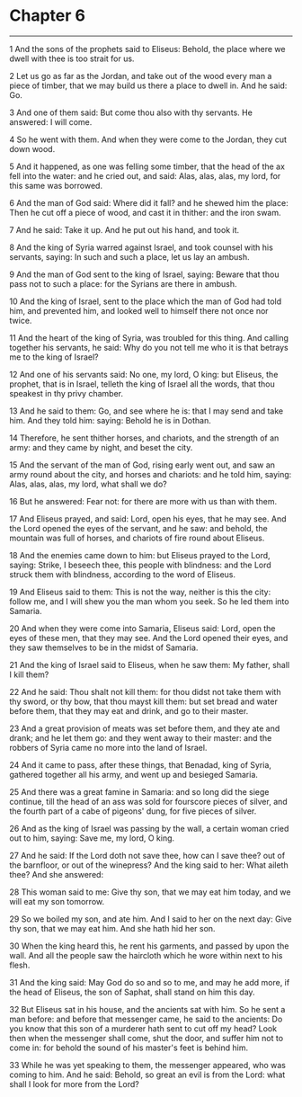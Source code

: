 # Chapter 6

***

1 And the sons of the prophets said to Eliseus: Behold, the place where we dwell with thee is too strait for us.

2 Let us go as far as the Jordan, and take out of the wood every man a piece of timber, that we may build us there a place to dwell in. And he said: Go.

3 And one of them said: But come thou also with thy servants. He answered: I will come.

4 So he went with them. And when they were come to the Jordan, they cut down wood.

5 And it happened, as one was felling some timber, that the head of the ax fell into the water: and he cried out, and said: Alas, alas, alas, my lord, for this same was borrowed.

6 And the man of God said: Where did it fall? and he shewed him the place: Then he cut off a piece of wood, and cast it in thither: and the iron swam.

7 And he said: Take it up. And he put out his hand, and took it.

8 And the king of Syria warred against Israel, and took counsel with his servants, saying: In such and such a place, let us lay an ambush.

9 And the man of God sent to the king of Israel, saying: Beware that thou pass not to such a place: for the Syrians are there in ambush.

10 And the king of Israel, sent to the place which the man of God had told him, and prevented him, and looked well to himself there not once nor twice.

11 And the heart of the king of Syria, was troubled for this thing. And calling together his servants, he said: Why do you not tell me who it is that betrays me to the king of Israel?

12 And one of his servants said: No one, my lord, O king: but Eliseus, the prophet, that is in Israel, telleth the king of Israel all the words, that thou speakest in thy privy chamber.

13 And he said to them: Go, and see where he is: that I may send and take him. And they told him: saying: Behold he is in Dothan.

14 Therefore, he sent thither horses, and chariots, and the strength of an army: and they came by night, and beset the city.

15 And the servant of the man of God, rising early went out, and saw an army round about the city, and horses and chariots: and he told him, saying: Alas, alas, alas, my lord, what shall we do?

16 But he answered: Fear not: for there are more with us than with them.

17 And Eliseus prayed, and said: Lord, open his eyes, that he may see. And the Lord opened the eyes of the servant, and he saw: and behold, the mountain was full of horses, and chariots of fire round about Eliseus.

18 And the enemies came down to him: but Eliseus prayed to the Lord, saying: Strike, I beseech thee, this people with blindness: and the Lord struck them with blindness, according to the word of Eliseus.

19 And Eliseus said to them: This is not the way, neither is this the city: follow me, and I will shew you the man whom you seek. So he led them into Samaria.

20 And when they were come into Samaria, Eliseus said: Lord, open the eyes of these men, that they may see. And the Lord opened their eyes, and they saw themselves to be in the midst of Samaria.

21 And the king of Israel said to Eliseus, when he saw them: My father, shall I kill them?

22 And he said: Thou shalt not kill them: for thou didst not take them with thy sword, or thy bow, that thou mayst kill them: but set bread and water before them, that they may eat and drink, and go to their master.

23 And a great provision of meats was set before them, and they ate and drank; and he let them go: and they went away to their master: and the robbers of Syria came no more into the land of Israel.

24 And it came to pass, after these things, that Benadad, king of Syria, gathered together all his army, and went up and besieged Samaria.

25 And there was a great famine in Samaria: and so long did the siege continue, till the head of an ass was sold for fourscore pieces of silver, and the fourth part of a cabe of pigeons' dung, for five pieces of silver.

26 And as the king of Israel was passing by the wall, a certain woman cried out to him, saying: Save me, my lord, O king.

27 And he said: If the Lord doth not save thee, how can I save thee? out of the barnfloor, or out of the winepress? And the king said to her: What aileth thee? And she answered:

28 This woman said to me: Give thy son, that we may eat him today, and we will eat my son tomorrow.

29 So we boiled my son, and ate him. And I said to her on the next day: Give thy son, that we may eat him. And she hath hid her son.

30 When the king heard this, he rent his garments, and passed by upon the wall. And all the people saw the haircloth which he wore within next to his flesh.

31 And the king said: May God do so and so to me, and may he add more, if the head of Eliseus, the son of Saphat, shall stand on him this day.

32 But Eliseus sat in his house, and the ancients sat with him. So he sent a man before: and before that messenger came, he said to the ancients: Do you know that this son of a murderer hath sent to cut off my head? Look then when the messenger shall come, shut the door, and suffer him not to come in: for behold the sound of his master's feet is behind him.

33 While he was yet speaking to them, the messenger appeared, who was coming to him. And he said: Behold, so great an evil is from the Lord: what shall I look for more from the Lord?

